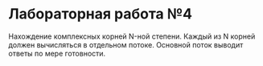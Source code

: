 # Лабораторная работа №4
Нахождение комплексных корней N-ной степени. Каждый из N корней должен вычисляться в отдельном потоке. Основной поток выводит ответы по мере готовности.
